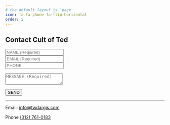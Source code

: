 ```yaml
---
# the default layout is 'page'
icon: fa fa-phone fa-flip-horizontal
order: 5
---
```


## Contact Cult of Ted

<div class="cot-form">
<form name="gform" id="gform" enctype="text/plain" action="https://docs.google.com/forms/d/e/1FAIpQLSdaPbE8HJWClRegZsiUgXNDNBQGSX-hm16s_3lrnlQ7ubmIvA/formResponse?" target="hidden_iframe" onsubmit="submitted=true;">

  <input class="cot-form-field" name="entry.2005620554" id="entry.2005620554" type="text" placeholder="NAME (Reqiured)" required><br>
  <input class="cot-form-field" name="entry.1045781291" id="entry.1045781291" type="email" placeholder="EMAIL (Required)" required><br>
  <input class="cot-form-field" name="entry.1166974658" id="entry.1166974658" placeholder="PHONE" type="phone"><br>
  <textarea class="cot-form-field cot-form-textarea" name="entry.839337160" id="entry.839337160" placeholder="MESSAGE (Required)"></textarea><br>
  <button class="cot-form-field" type="submit">SEND</button>
</form>
</div>

<div>
<iframe name="hidden_iframe" id="hidden_iframe" style="display:none;" onload="if(submitted) {}"></iframe>
</div>

<script type="text/javascript">var submitted=false;</script>
<script type="text/javascript">
$('#gform').on('submit', function(e) {
  $('#gform *').fadeOut(2500);
  $('#gform').before('<p style="font-weight:bold;border:3px solid #fd7e14;text-align:center;">Thank you for contacting Cult of Ted. Ted will reply ASAP!</p>');
  });
</script>

<hr>

Email: <a href="mailto:info@twdargis.com">info@twdargis.com</a><br>

Phone <a href="tel:1317610183">(312) 761-0183</a><br>
